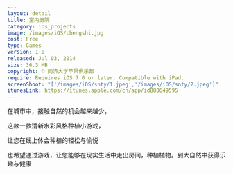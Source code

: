 ```yaml
---
layout: detail
title: 室内庭院
category: ios_projects
image: /images/iOS/chengshi.jpg 
cost: Free
type: Games
version: 1.0
released: Jul 03, 2014
size: 36.3 MB
copyright: © 同济大学苹果俱乐部
require: Requires iOS 7.0 or later. Compatible with iPad.
screenShoot: "['/images/iOS/snty/1.jpeg','/images/iOS/snty/2.jpeg']"
itunesLink: https://itunes.apple.com/cn/app/id880649595
---
```


在城市中，接触自然的机会越来越少，

这款一款清新水彩风格种植小游戏，

让您在线上体会种植的轻松与愉悦

也希望通过游戏，让您能够在现实生活中走出房间，种植植物。到大自然中获得乐趣与健康